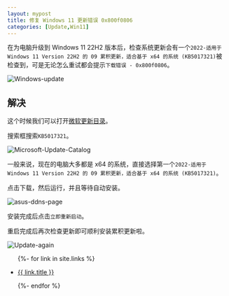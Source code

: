 ```yaml
---
layout: mypost
title: 修复 Windows 11 更新错误 0x800f0806
categories: [Update,Win11]
---
```


在为电脑升级到 Windows 11 22H2 版本后，检查系统更新会有一个`2022-适用于 Windows 11 Version 22H2 的 09 累积更新，适合基于 x64 的系统 (KB5017321)`被检查到，可是无论怎么重试都会提示`下载错误 - 0x800f0806`。

![Windows-update](Windows-update.png)

## 解决

这个时候我们可以打开[微软更新目录](https://www.catalog.update.microsoft.com/Home.aspx)。

搜索框搜索`KB5017321`。

![Microsoft-Update-Catalog](Microsoft-Update-Catalog.png)

一般来说，现在的电脑大多都是 x64 的系统，直接选择第一个`2022-适用于 Windows 11 Version 22H2 的 09 累积更新，适合基于 x64 的系统 (KB5017321)`。

点击下载，然后运行，并且等待自动安装。

![asus-ddns-page](asus-ddns-page.png)

安装完成后点击`立即重新启动`。

重启完成后再次检查更新即可顺利安装累积更新啦。

![Update-again](Update-again.png)

<ul>
  {%- for link in site.links %}
  <li>
    <p><a href="{{ link.url }}" title="{{ link.desc }}" target="_blank" >{{ link.title }}</a></p>
  </li>
  {%- endfor %}
</ul>
